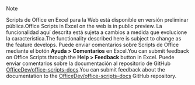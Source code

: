 > [!NOTE]
> <span data-ttu-id="81677-101">Scripts de Office en Excel para la Web está disponible en versión preliminar pública.</span><span class="sxs-lookup"><span data-stu-id="81677-101">Office Scripts in Excel on the web is in public preview.</span></span> <span data-ttu-id="81677-102">La funcionalidad aquí descrita está sujeta a cambios a medida que evolucione la característica.</span><span class="sxs-lookup"><span data-stu-id="81677-102">The functionality described here is subject to change as the feature develops.</span></span> <span data-ttu-id="81677-103">Puede enviar comentarios sobre Scripts de Office mediante el botón **Ayuda > Comentarios** en Excel.</span><span class="sxs-lookup"><span data-stu-id="81677-103">You can submit feedback on Office Scripts through the **Help > Feedback** button in Excel.</span></span> <span data-ttu-id="81677-104">Puede enviar comentarios sobre la documentación al repositorio de GitHub [OfficeDev/office-scripts-docs](https://github.com/OfficeDev/office-scripts-docs/issues).</span><span class="sxs-lookup"><span data-stu-id="81677-104">You can submit feedback about the documentation to the [OfficeDev/office-scripts-docs](https://github.com/OfficeDev/office-scripts-docs/issues) GitHub repository.</span></span>
